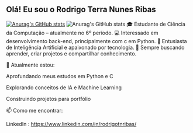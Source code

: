 ## Olá! Eu sou o Rodrigo Terra Nunes Ribas

[![Anurag's GitHub stats](https://github-readme-stats.vercel.app/api?username=rodrigotn-ribas)](https://github.com/anuraghazra/github-readme-stats)
![Anurag's GitHub stats](https://github-readme-stats.vercel.app/api?username=rodrigotn-ribas&hide=contribs,prs)
🎓 Estudante de Ciência da Computação – atualmente no 6º período.
💻 Interessado em desenvolvimento back-end, principalmente com c em Python.
🤖 Entusiasta de Inteligência Artificial e apaixonado por tecnologia.
🚀 Sempre buscando aprender, criar projetos e compartilhar conhecimento.

🌱 Atualmente estou:

Aprofundando meus estudos em Python e C

Explorando conceitos de IA e Machine Learning

Construindo projetos para portfólio

📫 Como me encontrar:

LinkedIn : https://www.linkedin.com/in/rodrigotnribas/
